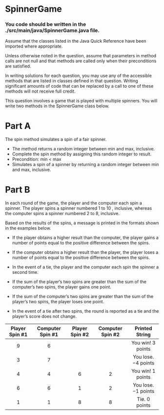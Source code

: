 # SpinnerGame
### You code should be written in the ./src/main/java/SpinnerGame.java file.

Assume that the classes listed in the Java Quick Reference have been imported where appropriate.

Unless otherwise noted in the question, assume that parameters in method calls are not null and that methods are called only when their preconditions are satisfied.

In writing solutions for each question, you may use any of the accessible methods that are listed in classes defined in that question. Writing significant amounts of code that can be replaced by a call to one of these methods will not receive full credit.

This question involves a game that is played with multiple spinners. You will write two methods in the SpinnerGame class below.

# Part A
The spin method simulates a spin of a fair spinner.   
* The method returns a random integer between min and max, inclusive.   
* Complete the spin method  by assigning this random integer to result.  
* Precondition: min < max  
* Simulates a spin of a spinner by returning a random integer between min and max, inclusive.  

# Part B
In each round of the game, the player and the computer each spin a spinner. The player spins a spinner numbered 1 to 10 , inclusive, whereas the computer spins a spinner numbered 2 to 8, inclusive.

Based on the results of the spins, a message is printed in the formats shown in the examples below.
* If the player obtains a higher result than the computer, the player gains a number of points equal to the positive difference between the spins.
*  If the computer obtains a higher result than the player, the player loses a number of points equal to the positive difference between the spins.

* In the event of a tie, the player and the computer each spin the spinner a second time.   
* If the sum of the player’s two spins are greater than the sum of the computer’s two spins, the player gains one point.   
* If the sum of the computer’s two spins are greater than the sum of the player’s two spins, the player loses one point.  
* In the event of a tie after two spins, the round is reported as a tie and the player’s score does not change.  

|Player Spin #1|Computer Spin #1|Player Spin #2|Computer Spin #2|Printed String|
|:------------:|:--------------:|:------------:|:--------------:|:------------:| 
|9|6|||You win! 3 points|
|3|7|||You lose. −4  points|
|4|4|6|2|	You win! 1 points|
|6|6|1|2|	You lose.  −1  points|
|1|1|8|8|	Tie. 0 points|
